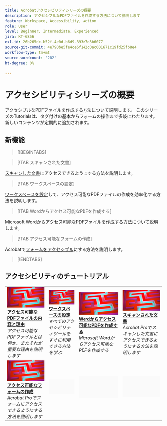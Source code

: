```yaml
---
title: Acrobatアクセシビリティシリーズの概要
description: アクセシブルなPDFファイルを作成する方法について説明します
feature: Workspace, Accessibility, Action
role: User
level: Beginner, Intermediate, Experienced
jira: KT-6856
exl-id: 26b265dc-b52f-4e0d-b6d9-893e7d3b6077
source-git-commit: 4e790be5fe4ce6f142c0ac001671c19fd25fb8e4
workflow-type: tm+mt
source-wordcount: '202'
ht-degree: 0%

---
```


# アクセシビリティシリーズの概要

アクセシブルなPDFファイルを作成する方法について説明します。 このシリーズのTutorialsは、タグ付けの基本からフォームの操作まで多岐にわたります。 新しいコンテンツが定期的に追加されます。

## 新機能

>[!BEGINTABS]

>[!TAB スキャンされた文書]

[スキャンした文書](scanned-documents.md)にアクセスできるようにする方法を説明します。

>[!TAB ワークスペースの設定]

[ワークスペースを設定](set-up-workspace.md)して、アクセス可能なPDFファイルの作成を効率化する方法を説明します。

>[!TAB Wordからアクセス可能なPDFを作成する]

Microsoft Wordからアクセス可能なPDFファイルを[作成](create-accessible-from-word.md)する方法について説明します。

>[!TAB アクセス可能なフォームの作成]

Acrobatで[フォームをアクセシブル](create-accessible-forms.md)にする方法を説明します。

>[!ENDTABS]

## アクセシビリティのチュートリアル

<table style="table-layout:fixed">
<tr>
  <td>
    <a href="what-why-accessible-pdf.md">
      <img alt="アクセス可能なPDFファイルの目的と理由" src="../assets/accessibility-series-2025.png" />
    </a>
    <div>
    <a href="what-why-accessible-pdf.md"><strong>アクセス可能なPDFファイルの内容と理由</strong></a>
    </div>
    <em>アクセス可能なPDFファイルとは何か、またそれが重要な理由を説明します</em>
    <br>
  </td>
  <td>
    <a href="set-up-workspace.md">
      <img alt="ワークスペースの設定" src="../assets/accessibility-series-2025.png" />
    </a>
    <div>
    <a href="set-up-workspace.md"><strong>ワークスペースの設定</strong></a>
    </div>
    <em>すべてのアクセシビリティツールをすぐに利用できる方法を学ぶ</em>
    <br>
  </td>
  <td>
    <a href="create-accessible-from-word.md">
      <img alt="WordからアクセシブルなPDFを作成" src="../assets/accessibility-series-2025.png" />
    </a>
    <div>
    <a href="create-accessible-from-word.md"><strong>Wordからアクセス可能なPDFを作成する</strong></a>
    </div>
    <em>Microsoft Wordからアクセス可能なPDFを作成する</em>
    <br>
  </td>
  <td>
    <a href="scanned-documents.md">
      <img alt="スキャンした文書" src="../assets/accessibility-series-2025.png" />
    </a>
    <div>
    <a href="scanned-documents.md"><strong>スキャンされた文書</strong></a>
    </div>
    <em>Acrobat Proでスキャンした文書にアクセスできるようにする方法を説明します</em>
    <br>
  </td>
</tr>
<tr>
  <td>
    <a href="create-accessible-forms.md">
      <img alt="アクセシブルなフォームの作成" src="../assets/accessibility-series-2025.png" />
    </a>
    <div>
    <a href="create-accessible-forms.md"><strong>アクセス可能なフォームの作成</strong></a>
    </div>
    <em>Acrobat Proでフォームにアクセスできるようにする方法を説明します</em>
    <br>
  </td>
  <td>
        <img alt="スペーサー" src="../assets/Grayspacer.png" />
        <div>
        <br>
  </td>
  <td>
        <img alt="スペーサー" src="../assets/Grayspacer.png" />
        <div>
        <br>
  </td>
  <td>
        <img alt="スペーサー" src="../assets/Grayspacer.png" />
        <div>
        <br>
  </td>
</tr>
</table>
